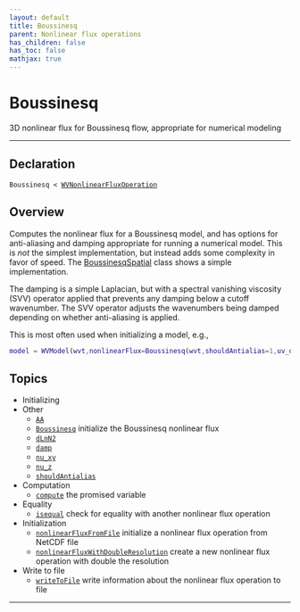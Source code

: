 ```yaml
---
layout: default
title: Boussinesq
parent: Nonlinear flux operations
has_children: false
has_toc: false
mathjax: true
---
```


#  Boussinesq

3D nonlinear flux for Boussinesq flow, appropriate for numerical modeling


---

## Declaration

<div class="language-matlab highlighter-rouge"><div class="highlight"><pre class="highlight"><code>Boussinesq < <a href="/classes/wvnonlinearfluxoperation/" title="WVNonlinearFluxOperation">WVNonlinearFluxOperation</a></code></pre></div></div>

## Overview
 
  Computes the nonlinear flux for a Boussinesq model, and has options
  for anti-aliasing and damping appropriate for running a numerical
  model. This is *not* the simplest implementation, but instead adds
  some complexity in favor of speed. The [BoussinesqSpatial](/classes/boussinesqspatial/) class
  shows a simple implementation.
 
  The damping is a simple Laplacian, but with a spectral vanishing
  viscosity (SVV) operator applied that prevents any damping below a
  cutoff wavenumber. The SVV operator adjusts the wavenumbers being
  damped depending on whether anti-aliasing is applied.
 
  This is most often used when initializing a model, e.g.,
 
  ```matlab
  model = WVModel(wvt,nonlinearFlux=Boussinesq(wvt,shouldAntialias=1,uv_damp=wvt.uMax));
  ```
 
    


## Topics
+ Initializing
+ Other
  + [`AA`](/classes/boussinesq/aa.html) 
  + [`Boussinesq`](/classes/boussinesq/boussinesq.html) initialize the Boussinesq nonlinear flux
  + [`dLnN2`](/classes/boussinesq/dlnn2.html) 
  + [`damp`](/classes/boussinesq/damp.html) 
  + [`nu_xy`](/classes/boussinesq/nu_xy.html) 
  + [`nu_z`](/classes/boussinesq/nu_z.html) 
  + [`shouldAntialias`](/classes/boussinesq/shouldantialias.html) 
+ Computation
  + [`compute`](/classes/boussinesq/compute.html) the promised variable
+ Equality
  + [`isequal`](/classes/boussinesq/isequal.html) check for equality with another nonlinear flux operation
+ Initialization
  + [`nonlinearFluxFromFile`](/classes/boussinesq/nonlinearfluxfromfile.html) initialize a nonlinear flux operation from NetCDF file
  + [`nonlinearFluxWithDoubleResolution`](/classes/boussinesq/nonlinearfluxwithdoubleresolution.html) create a new nonlinear flux operation with double the resolution
+ Write to file
  + [`writeToFile`](/classes/boussinesq/writetofile.html) write information about the nonlinear flux operation to file


---